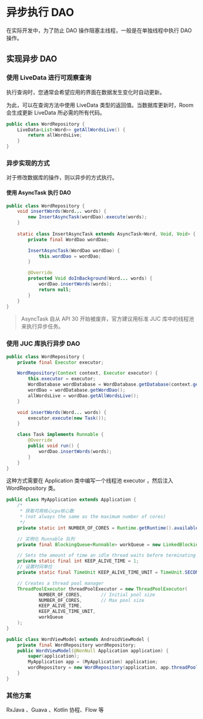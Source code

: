 # 异步执行 DAO

在实际开发中，为了防止 DAO 操作阻塞主线程，一般是在单独线程中执行 DAO 操作。

## 实现异步 DAO

### 使用 LiveData 进行可观察查询

执行查询时，您通常会希望应用的界面在数据发生变化时自动更新。

为此，可以在查询方法中使用 LiveData 类型的返回值。当数据库更新时，Room 会生成更新 LiveData 所必需的所有代码。

```java
public class WordRepository {
    LiveData<List<Word>> getAllWordsLive() {
        return allWordsLive;
    }
}
```

### 异步实现的方式

对于修改数据库的操作，则以异步的方式执行。

#### 使用 AsyncTask 执行 DAO

```java
public class WordRepository {
    void insertWords(Word... words) {
        new InsertAsyncTask(wordDao).execute(words);
    }
    
    static class InsertAsyncTask extends AsyncTask<Word, Void, Void> {
        private final WordDao wordDao;

        InsertAsyncTask(WordDao wordDao) {
            this.wordDao = wordDao;
        }

        @Override
        protected Void doInBackground(Word... words) {
            wordDao.insertWords(words);
            return null;
        }
    }
}
```

> AsyncTask 自从 API 30 开始被废弃，官方建议用标准 JUC 库中的线程池来执行异步任务。

### 使用 JUC 库执行异步 DAO

```java
public class WordRepository {
    private final Executor executor;

    WordRepository(Context context, Executor executor) {
        this.executor = executor;
        WordDatabase wordDatabase = WordDatabase.getDatabase(context.getApplicationContext());
        wordDao = wordDatabase.getWordDao();
        allWordsLive = wordDao.getAllWordsLive();
    }

    void insertWords(Word... words) {
        executor.execute(new Task());
    }

    class Task implements Runnable {
        @Override
        public void run() {
            wordDao.insertWords(words);
        }
    }
}
```

这种方式需要在 Application 类中编写一个线程池 executor ，然后注入 WordRepository 类。

```java
public class MyApplication extends Application {
    /*
     * 获取可用核心cpu核心数
     * (not always the same as the maximum number of cores)
     */
    private static int NUMBER_OF_CORES = Runtime.getRuntime().availableProcessors();

    // 实例化 Runnable 队列
    private final BlockingQueue<Runnable> workQueue = new LinkedBlockingQueue<Runnable>();

    // Sets the amount of time an idle thread waits before terminating
    private static final int KEEP_ALIVE_TIME = 1;
    // 设置时间单位
    private static final TimeUnit KEEP_ALIVE_TIME_UNIT = TimeUnit.SECONDS;

    // Creates a thread pool manager
    ThreadPoolExecutor threadPoolExecutor = new ThreadPoolExecutor(
            NUMBER_OF_CORES,       // Initial pool size
            NUMBER_OF_CORES,       // Max pool size
            KEEP_ALIVE_TIME,
            KEEP_ALIVE_TIME_UNIT,
            workQueue
    );
}

public class WordViewModel extends AndroidViewModel {
    private final WordRepository wordRepository;
    public WordViewModel(@NonNull Application application) {
        super(application);
        MyApplication app = (MyApplication) application;
        wordRepository = new WordRepository(application, app.threadPoolExecutor);
    }
}
```

### 其他方案

RxJava 、Guava 、Kotlin 协程、Flow 等
